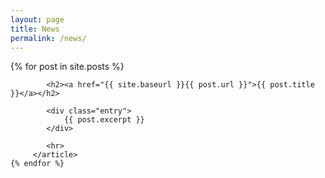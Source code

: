 ```yaml
---
layout: page
title: News
permalink: /news/
---
```


<div class="posts">
    {% for post in site.posts %}
        <article class="post">
    
            <h2><a href="{{ site.baseurl }}{{ post.url }}">{{ post.title }}</a></h2>

            <div class="entry">
                {{ post.excerpt }}
            </div>
        
            <hr>
         </article>
    {% endfor %}
</div>

